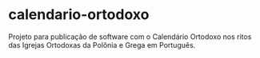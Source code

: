 # calendario-ortodoxo
Projeto para publicação de software com o Calendário Ortodoxo nos ritos das Igrejas Ortodoxas da Polônia e Grega em Português.
